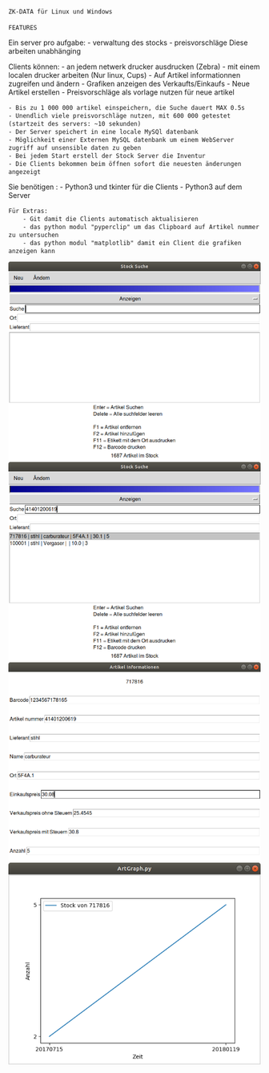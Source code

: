 	ZK-DATA für Linux und Windows
	
	FEATURES

Ein server pro aufgabe:
	- verwaltung des stocks
	- preisvorschläge
Diese arbeiten unabhänging

Clients können:
	- an jedem netwerk drucker ausdrucken (Zebra)
	- mit einem localen drucker arbeiten (Nur linux, Cups)
	- Auf Artikel informationnen zugreifen und ändern
	- Grafiken anzeigen des Verkaufts/Einkaufs
	- Neue Artikel erstellen
	- Preisvorschläge als vorlage nutzen für neue artikel

	- Bis zu 1 000 000 artikel einspeichern, die Suche dauert MAX 0.5s
	- Unendlich viele preisvorschläge nutzen, mit 600 000 getestet (startzeit des servers: ~10 sekunden)
	- Der Server speichert in eine locale MySQl datenbank
	- Möglichkeit einer Externen MySQL datenbank um einem WebServer zugriff auf unsensible daten zu geben
	- Bei jedem Start erstell der Stock Server die Inventur
	- Die Clients bekommen beim öffnen sofort die neuesten änderungen angezeigt

Sie benötigen :
	- Python3 und tkinter für die Clients
	- Python3 auf dem Server

	Für Extras:
		- Git damit die Clients automatisch aktualisieren
		- das python modul "pyperclip" um das Clipboard auf Artikel nummer zu untersuchen
		- das python modul "matplotlib" damit ein Client die grafiken anzeigen kann

![Alt text](DATA/Screenshots/0.png?raw=true "Search")
![Alt text](DATA/Screenshots/1.png?raw=true "Result")
![Alt text](DATA/Screenshots/2.png?raw=true "Change")
![Alt text](DATA/Screenshots/3.png?raw=true "Graph")
